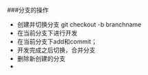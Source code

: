 ###分支的操作
- 创建并切换分支 git checkout -b branchname
- 在当前分支下进行开发
- 在当前分支下add和commit；
- 开发完成之后切换，合并分支
- 删除新创建的分支
-